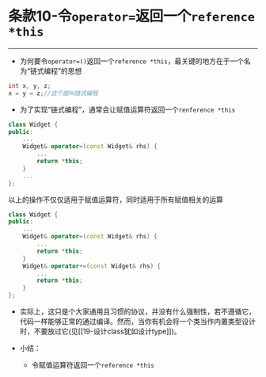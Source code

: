# 条款10-令`operator=`返回一个`reference *this`
---
+ 为何要令`operator=()`返回一个`reference *this`，最关键的地方在于一个名为“链式编程”的思想
```cpp
int x, y, z;
x = y = z;//这个就叫链式编程
```

+ 为了实现“链式编程”，通常会让赋值运算符返回一个`renference *this`
```cpp
class Widget {
public:
	...
	Widget& operator=(const Widget& rhs) {
		...
		return *this;
	}
	...
};
```

以上的操作不仅仅适用于赋值运算符，同时适用于所有赋值相关的运算
```cpp
class Widget {
public:
	...
	Widget& operator=(const Widget& rhs) {
		...
		return *this;
	}
	Widget& operator+=(const Widget& rhs) {
		...
		return *this;
	}
};
```

+ 实际上，这只是个大家通用且习惯的协议，并没有什么强制性，若不遵循它，代码一样能够正常的通过编译。然而，当你有机会将一个类当作内置类型设计时，不要放过它(见[[19-设计class犹如设计type]])。

+ 小结：
	+ 令赋值运算符返回一个`reference *this`
